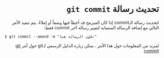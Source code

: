 <div dir="rtl">

# تحديث رسالة `git commit`
لتحديث رسالة الـcommit إذا كان المبرمج قد أخطأ فيها وصفاً أو إملاءً، يتم تنفيذ الأمر التالي مع إضافة الرسالة المنسابة لتغيير رسالة آخر commit فقط:
<div dir="ltr">

`$ git commit --amend -m "تكون الرسالة هنا"`

</div>

لمزيد من المعلومات حول هذا الأمر ، يمكن زيارة الدليل الرسمي لـgit حول أمر
[git commit](https://git-scm.com/docs/git-commit)

</div>